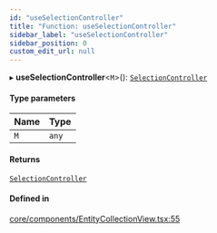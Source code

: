 ```yaml
---
id: "useSelectionController"
title: "Function: useSelectionController"
sidebar_label: "useSelectionController"
sidebar_position: 0
custom_edit_url: null
---
```


▸ **useSelectionController**<`M`\>(): [`SelectionController`](../types/SelectionController)

#### Type parameters

| Name | Type |
| :------ | :------ |
| `M` | `any` |

#### Returns

[`SelectionController`](../types/SelectionController)

#### Defined in

[core/components/EntityCollectionView.tsx:55](https://github.com/Camberi/firecms/blob/2d60fba/src/core/components/EntityCollectionView.tsx#L55)
